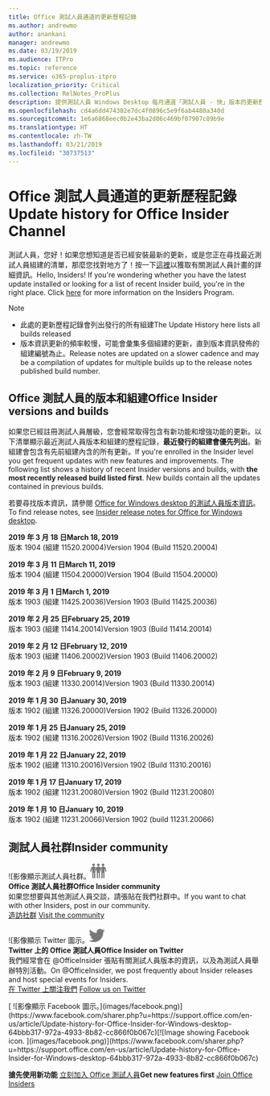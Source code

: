 ```yaml
---
title: Office 測試人員通道的更新歷程記錄
ms.author: andrewmo
author: anankani
manager: andrewmo
ms.date: 03/19/2019
ms.audience: ITPro
ms.topic: reference
ms.service: o365-proplus-itpro
localization_priority: Critical
ms.collection: RelNotes_ProPlus
description: 提供測試人員 Windows Desktop 每月通道「測試人員 - 快」版本的更新歷程記錄
ms.openlocfilehash: cd4a6dd474302e7dc4f0896c5e9f6ab4480a340d
ms.sourcegitcommit: 1e6a6868eec0b2e43ba2d06c469bf07907c89b9e
ms.translationtype: HT
ms.contentlocale: zh-TW
ms.lasthandoff: 03/21/2019
ms.locfileid: "30737513"
---
```

# <a name="update-history-for-office-insider-channel"></a><span data-ttu-id="660de-103">Office 測試人員通道的更新歷程記錄</span><span class="sxs-lookup"><span data-stu-id="660de-103">Update history for Office Insider Channel</span></span>

<span data-ttu-id="660de-p101">測試人員，您好！如果您想知道是否已經安裝最新的更新，或是您正在尋找最近測試人員組建的清單，那麼您找對地方了！按一下[這裡](https://insider.office.com/)以獲取有關測試人員計畫的詳細資訊。</span><span class="sxs-lookup"><span data-stu-id="660de-p101">Hello, Insiders! If you're wondering whether you have the latest update installed or looking for a list of recent Insider build, you're in the right place. Click [here](https://insider.office.com/) for more information on the Insiders Program.</span></span>

> [!NOTE]
> - <span data-ttu-id="660de-107">此處的更新歷程記錄會列出發行的所有組建</span><span class="sxs-lookup"><span data-stu-id="660de-107">The Update History here lists all builds released</span></span>
> - <span data-ttu-id="660de-108">版本資訊更新的頻率較慢，可能會彙集多個組建的更新，直到版本資訊發佈的組建編號為止。</span><span class="sxs-lookup"><span data-stu-id="660de-108">Release notes are updated on a slower cadence and may be a compilation of updates for multiple builds up to the release notes published build number.</span></span>



## <a name="office-insider-versions-and-builds"></a><span data-ttu-id="660de-109">Office 測試人員的版本和組建</span><span class="sxs-lookup"><span data-stu-id="660de-109">Office Insider versions and builds</span></span>

<span data-ttu-id="660de-p102">如果您已經註冊測試人員層級，您會經常取得包含有新功能和增強功能的更新。以下清單顯示最近測試人員版本和組建的歷程記錄，**最近發行的組建會優先列出**。新組建會包含有先前組建內含的所有更新。</span><span class="sxs-lookup"><span data-stu-id="660de-p102">If you're enrolled in the Insider level you get frequent updates with new features and improvements. The following list shows a history of recent Insider versions and builds, with **the most recently released build listed first**. New builds contain all the updates contained in previous builds.</span></span> 

<span data-ttu-id="660de-113">若要尋找版本資訊，請參閱 [Office for Windows desktop 的測試人員版本資訊](https://docs.microsoft.com/zh-TW/OfficeUpdates/release-notes-office-insider)。</span><span class="sxs-lookup"><span data-stu-id="660de-113">To find release notes, see [Insider release notes for Office for Windows desktop](https://docs.microsoft.com/zh-TW/OfficeUpdates/release-notes-office-insider).</span></span>

<span data-ttu-id="660de-114">**2019 年 3 月 18 日**</span><span class="sxs-lookup"><span data-stu-id="660de-114">**March 18, 2019**</span></span><br/> <span data-ttu-id="660de-115">版本 1904 (組建 11520.20004)</span><span class="sxs-lookup"><span data-stu-id="660de-115">Version 1904 (Build 11520.20004)</span></span><br/>

<span data-ttu-id="660de-116">**2019 年 3 月 11 日**</span><span class="sxs-lookup"><span data-stu-id="660de-116">**March 11, 2019**</span></span><br/> <span data-ttu-id="660de-117">版本 1904 (組建 11504.20000)</span><span class="sxs-lookup"><span data-stu-id="660de-117">Version 1904 (Build 11504.20000)</span></span><br/>

<span data-ttu-id="660de-118">**2019 年 3 月 1 日**</span><span class="sxs-lookup"><span data-stu-id="660de-118">**March 1, 2019**</span></span><br/> <span data-ttu-id="660de-119">版本 1903 (組建 11425.20036)</span><span class="sxs-lookup"><span data-stu-id="660de-119">Version 1903 (Build 11425.20036)</span></span><br/> 

<span data-ttu-id="660de-120">**2019 年 2 月 25 日**</span><span class="sxs-lookup"><span data-stu-id="660de-120">**February 25, 2019**</span></span><br/> <span data-ttu-id="660de-121">版本 1903 (組建 11414.20014)</span><span class="sxs-lookup"><span data-stu-id="660de-121">Version 1903 (Build 11414.20014)</span></span><br/> 

<span data-ttu-id="660de-122">**2019 年 2 月 12 日**</span><span class="sxs-lookup"><span data-stu-id="660de-122">**February 12, 2019**</span></span><br/> <span data-ttu-id="660de-123">版本 1903 (組建 11406.20002)</span><span class="sxs-lookup"><span data-stu-id="660de-123">Version 1903 (Build 11406.20002)</span></span><br/> 

<span data-ttu-id="660de-124">**2019 年 2 月 9 日**</span><span class="sxs-lookup"><span data-stu-id="660de-124">**February 9, 2019**</span></span><br/> <span data-ttu-id="660de-125">版本 1903 (組建 11330.20014)</span><span class="sxs-lookup"><span data-stu-id="660de-125">Version 1903 (Build 11330.20014)</span></span><br/> 

<span data-ttu-id="660de-126">**2019 年 1 月 30 日**</span><span class="sxs-lookup"><span data-stu-id="660de-126">**January 30, 2019**</span></span><br/> <span data-ttu-id="660de-127">版本 1902 (組建 11326.20000)</span><span class="sxs-lookup"><span data-stu-id="660de-127">Version 1902 (Build 11326.20000)</span></span><br/> 

<span data-ttu-id="660de-128">**2019 年 1 月 25 日**</span><span class="sxs-lookup"><span data-stu-id="660de-128">**January 25, 2019**</span></span><br/> <span data-ttu-id="660de-129">版本 1902 (組建 11316.20026)</span><span class="sxs-lookup"><span data-stu-id="660de-129">Version 1902 (Build 11316.20026)</span></span><br/> 

<span data-ttu-id="660de-130">**2019 年 1 月 22 日**</span><span class="sxs-lookup"><span data-stu-id="660de-130">**January 22, 2019**</span></span><br/> <span data-ttu-id="660de-131">版本 1902 (組建 11310.20016)</span><span class="sxs-lookup"><span data-stu-id="660de-131">Version 1902 (Build 11310.20016)</span></span><br/> 

<span data-ttu-id="660de-132">**2019 年 1 月 17 日**</span><span class="sxs-lookup"><span data-stu-id="660de-132">**January 17, 2019**</span></span><br/> <span data-ttu-id="660de-133">版本 1902 (組建 11231.20080)</span><span class="sxs-lookup"><span data-stu-id="660de-133">Version 1902 (Build 11231.20080)</span></span><br/>

<span data-ttu-id="660de-134">**2019 年 1 月 10 日**</span><span class="sxs-lookup"><span data-stu-id="660de-134">**January 10, 2019**</span></span><br/> <span data-ttu-id="660de-135">版本 1902 (組建 11231.20066)</span><span class="sxs-lookup"><span data-stu-id="660de-135">Version 1902 (build 11231.20066)</span></span><br/> 


## <a name="insider-community"></a><span data-ttu-id="660de-136">測試人員社群</span><span class="sxs-lookup"><span data-stu-id="660de-136">Insider community</span></span>

<span data-ttu-id="660de-137">![影像顯示測試人員社群。</span><span class="sxs-lookup"><span data-stu-id="660de-137">![Image showing insider community.</span></span> ](images/insidercommunity.png) <br/>
<span data-ttu-id="660de-138">**Office 測試人員社群**</span><span class="sxs-lookup"><span data-stu-id="660de-138">**Office Insider community**</span></span><br/> <span data-ttu-id="660de-139">如果您想要與其他測試人員交談，請張貼在我們社群中。</span><span class="sxs-lookup"><span data-stu-id="660de-139">If you want to chat with other Insiders, post in our community.</span></span><br/><span data-ttu-id="660de-140"> 
[造訪社群](https://go.microsoft.com/fwlink/?linkid=843493)</span><span class="sxs-lookup"><span data-stu-id="660de-140"> 
[Visit the community](https://go.microsoft.com/fwlink/?linkid=843493)</span></span><br/> 

<span data-ttu-id="660de-141">![影像顯示 Twitter 圖示。</span><span class="sxs-lookup"><span data-stu-id="660de-141">![Image showing twitter icon.</span></span> ](images/twitter.png)<br/>
<span data-ttu-id="660de-142">**Twitter 上的 Office 測試人員**</span><span class="sxs-lookup"><span data-stu-id="660de-142">**Office Insider on Twitter**</span></span><br/> <span data-ttu-id="660de-143">我們經常會在 @OfficeInsider 張貼有關測試人員版本的資訊，以及為測試人員舉辦特別活動。</span><span class="sxs-lookup"><span data-stu-id="660de-143">On @OfficeInsider, we post frequently about Insider releases and host special events for Insiders.</span></span><br/><span data-ttu-id="660de-144"> 
[在 Twitter 上關注我們](https://go.microsoft.com/fwlink/?linkid=717717)</span><span class="sxs-lookup"><span data-stu-id="660de-144"> 
[Follow us on Twitter](https://go.microsoft.com/fwlink/?linkid=717717)</span></span><br/> 

<span data-ttu-id="660de-145">
  [
  ![影像顯示 Facebook 圖示。](images/facebook.png)](https://www.facebook.com/sharer.php?u=https://support.office.com/en-us/article/Update-history-for-Office-Insider-for-Windows-desktop-64bbb317-972a-4933-8b82-cc866f0b067c)</span><span class="sxs-lookup"><span data-stu-id="660de-145">[![Image showing Facebook icon. ](images/facebook.png)](https://www.facebook.com/sharer.php?u=https://support.office.com/en-us/article/Update-history-for-Office-Insider-for-Windows-desktop-64bbb317-972a-4933-8b82-cc866f0b067c)</span></span>


<span data-ttu-id="660de-146">**搶先使用新功能**
[立刻加入 Office 測試人員](https://insider.office.com/)</span><span class="sxs-lookup"><span data-stu-id="660de-146">**Get new features first**
[Join Office Insiders](https://insider.office.com/)</span></span>